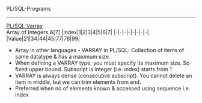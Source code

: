 PL/SQL-Programs

___

[PL/SQL Varray](https://github.com/shobhit-singh/PLSQL-Programs/blob/master/varray_01.sql)
<br>
Array of Integers A[7]
|Index|1|2|3|4|5|6|7|
|-|-|-|-|-|-|-|-|
|Value|21|34|44|45|77|78|99|
+ Array in other languages - VARRAY in PL/SQL: Collection of items of same datatype & has a maximum size. 
+ When defining a VARRAY type, you must specify its maximum size. So fixed upper bound. Subscript is integer (i.e. index) starts from 1
+ VARRAY is always dense (consecutive subscript). You cannot delete an item in middle, but we can trim elements from end. 
+ Preferred when no of elements known & accessed using  sequence i.e. index 

